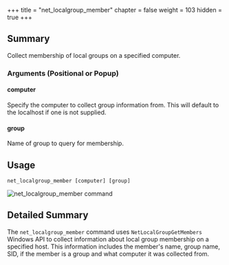 +++
title = "net_localgroup_member"
chapter = false
weight = 103
hidden = true
+++

## Summary
Collect membership of local groups on a specified computer.

### Arguments (Positional or Popup)
#### computer
Specify the computer to collect group information from. This will default to the localhost if one is not supplied.

#### group
Name of group to query for membership.

## Usage
```
net_localgroup_member [computer] [group]
```

![net_localgroup_member command](../images/net_localgroup_member.png)

## Detailed Summary
The `net_localgroup_member` command uses `NetLocalGroupGetMembers` Windows API to collect information about local group membership on a specified host. This information includes the member's name, group name, SID, if the member is a group and what computer it was collected from.